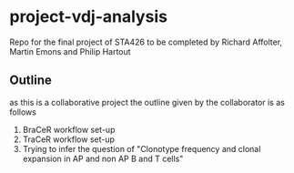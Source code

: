# project-vdj-analysis
Repo for the final project of STA426 to be completed by Richard Affolter, Martin Emons and Philip Hartout

## Outline
as this is a collaborative project the outline given by the collaborator is as follows

1. BraCeR workflow set-up
2. TraCeR workflow set-up
3. Trying to infer the question of "Clonotype frequency and clonal expansion in AP and non AP B and T cells"
